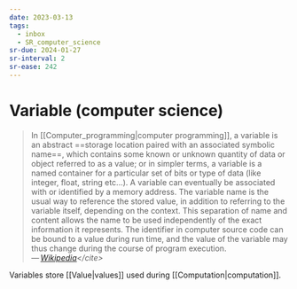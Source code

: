 ```yaml
---
date: 2023-03-13
tags:
  - inbox
  - SR_computer_science
sr-due: 2024-01-27
sr-interval: 2
sr-ease: 242
---
```


# Variable (computer science)

> In [[Computer_programming|computer programming]], a variable is an abstract
> ==storage location paired with an associated symbolic name==, which contains
> some known or unknown quantity of data or object referred to as a value; or in
> simpler terms, a variable is a named container for a particular set of bits or
> type of data (like integer, float, string etc...). A variable can eventually
> be associated with or identified by a memory address. The variable name is the
> usual way to reference the stored value, in addition to referring to the
> variable itself, depending on the context. This separation of name and content
> allows the name to be used independently of the exact information it
> represents. The identifier in computer source code can be bound to a value
> during run time, and the value of the variable may thus change during the
> course of program execution.\
> — <cite>[Wikipedia](https://en.wikipedia.org/wiki/Variable_\(computer_science\))</cite>

Variables store [[Value|values]] used during [[Computation|computation]].

